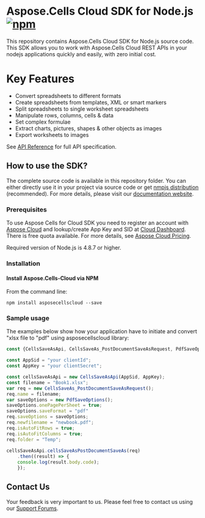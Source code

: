 # Aspose.Cells Cloud SDK for Node.js [![npm](https://badge.fury.io/js/asposecellscloud.svg)](https://www.npmjs.com/package/asposecellscloud)
This repository contains Aspose.Cells Cloud SDK for Node.js source code. This SDK allows you to work with Aspose.Cells Cloud REST APIs in your nodejs applications quickly and easily, with zero initial cost.

# Key Features
* Convert spreadsheets to different formats
* Create spreadsheets from templates, XML or smart markers
* Split spreadsheets to single worksheet spreadsheets
* Manipulate rows, columns, cells & data
* Set complex formulae
* Extract charts, pictures, shapes & other objects as images
* Export worksheets to images

See [API Reference](https://apireference.aspose.cloud/cells/) for full API specification.

## How to use the SDK?
The complete source code is available in this repository folder. You can either directly use it in your project via source code or get [nmpjs distribution](https://www.npmjs.com/package/asposecellscloud) (recommended). For more details, please visit our [documentation website](https://docs.aspose.cloud/display/cellscloud/Available+SDKs).

### Prerequisites

To use Aspose Cells for Cloud SDK you need to register an account with [Aspose Cloud](https://www.aspose.cloud/) and lookup/create App Key and SID at [Cloud Dashboard](https://dashboard.aspose.cloud/#/apps). There is free quota available. For more details, see [Aspose Cloud Pricing](https://purchase.aspose.cloud/pricing).

Required version of Node.js is 4.8.7 or higher.

### Installation

#### Install Aspose.Cells-Cloud via NPM

From the command line:

	npm install asposecellscloud --save
	
### Sample usage

The examples below show how your application have to initiate and convert "xlsx file to "pdf" using asposecellscloud library:
``` js
const {CellsSaveAsApi, CellsSaveAs_PostDocumentSaveAsRequest, PdfSaveOptions} = require("asposecellscloud");

const AppSid = "your clientId";
const AppKey = "your clientSecret";

const cellsSaveAsApi = new CellsSaveAsApi(AppSid, AppKey);
const filename = "Book1.xlsx";
var req = new CellsSaveAs_PostDocumentSaveAsRequest();
req.name = filename;
var saveOptions = new PdfSaveOptions();
saveOptions.onePagePerSheet = true;
saveOptions.saveFormat = "pdf"
req.saveOptions = saveOptions;
req.newfilename = "newbook.pdf";
req.isAutoFitRows = true;
req.isAutoFitColumns = true;
req.folder = "Temp";
        
cellsSaveAsApi.cellsSaveAsPostDocumentSaveAs(req)
    .then((result) => {
    console.log(result.body.code);
    });

```

## Contact Us
Your feedback is very important to us. Please feel free to contact us using our [Support Forums](https://forum.aspose.cloud/c/cells).
